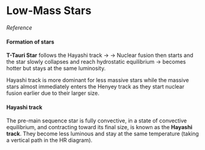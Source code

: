 # Low-Mass Stars
*Reference*
#### Formation of stars
**T-Tauri Star** follows the Hayashi track -> 
-> Nuclear fusion then starts and the star slowly collapses and reach hydrostatic equilibrium -> becomes hotter but stays at the same luminosity.

Hayashi track is more dominant for less massive stars while the massive stars almost immediately enters the Henyey track as they start nuclear fusion earlier due to their larger size.

#### Hayashi track
The pre-main sequence star is fully convective, in a state of convective equilibrium, and contracting toward its final size, is known as the **Hayashi track**. They become less luminous and stay at the same temperature (taking a vertical path in the HR diagram).



